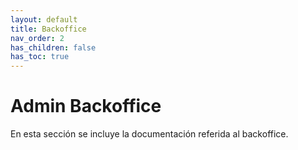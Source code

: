 ```yaml
---
layout: default
title: Backoffice
nav_order: 2
has_children: false
has_toc: true
---
```


# Admin Backoffice
En esta sección se incluye la documentación referida al backoffice.
